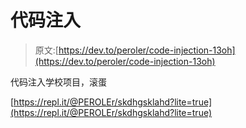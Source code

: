 # 代码注入

> 原文:[https://dev.to/peroler/code-injection-13oh](https://dev.to/peroler/code-injection-13oh)

代码注入学校项目，滚蛋

[https://repl.it/@PEROLEr/skdhgsklahd?lite=true](https://repl.it/@PEROLEr/skdhgsklahd?lite=true)